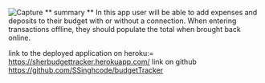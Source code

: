 ![Capture](https://user-images.githubusercontent.com/90226185/142349512-2195da3d-fb51-48bc-a19d-d6ee5185f5fd.JPG)
** summary **
In this app user will be able to add expenses and deposits to their budget with or without a connection. When entering transactions offline, they should populate the total when brought back online.

link to the deployed application on heroku:= https://sherbudgettracker.herokuapp.com/
link on github https://github.com/SSinghcode/budgetTracker



